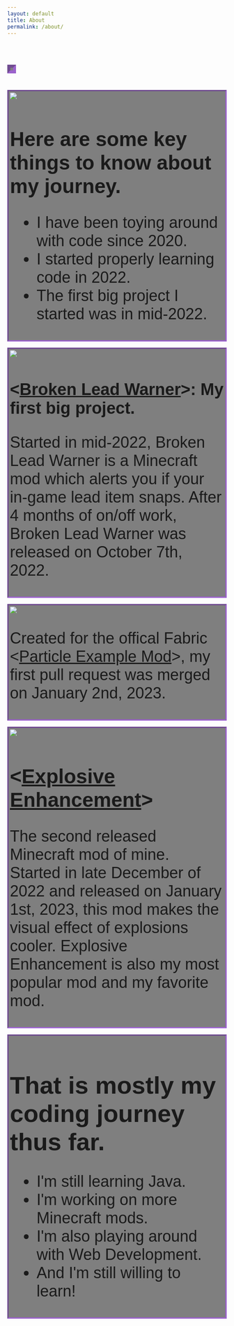 ```yaml
---
layout: default
title: About
permalink: /about/
---
```


<h1 id="demo" style="border: 7px inset #a758ecb6; display: inline-flex; padding: 3px; backdrop-filter: blur(0px) saturate(100%) brightness(50%); font-size: 36px;"></h1>
<script>
var i = -1;
var txt = 'About Me - My Coding Journey Thus Far...';
var speed = 500;

function typeWriter() {
  if (i < txt.length) {
    document.getElementById("demo").innerHTML += txt.charAt(i);
    i++;
    if(i == 1) {
      speed = 50;
    }
    if(i == 10) {
      speed = 70;
    }
    if(i == 38) {
      speed = 300;
    }
    setTimeout(typeWriter, speed);
  }
}

this.typeWriter();
</script>
<div class="fade-in" style="border: 3px inset #a758ecb6; display: inline-block; padding: 3px; backdrop-filter: blur(0px) saturate(100%) brightness(50%); font-size: 36px; font-family: 'Franklin Gothic Medium', 'Arial Narrow', Arial, sans-serif">
  <div class="rightimage-container fade-in-delay4">
    <img src="../assets/images/codingLanguages.png">
  </div>
  <div>
    <h1 class="fade-in-delay1" style="font-size: 46px">Here are some key things to know about my journey.</h1>
    <ul class="fade-in-delay2">
      <li>I have been toying around with code since 2020.</li>
      <li>I started properly learning code in 2022.</li>
      <li>The first big project I started was in mid-2022.</li>
    </ul>
  </div>
</div>

<div><p></p></div>

<div class="fade-in" style="border: 3px inset #a758ecb6; display: inline-block; padding: 3px; backdrop-filter: blur(0px) saturate(100%) brightness(50%); font-size: 36px; font-family: 'Franklin Gothic Medium', 'Arial Narrow', Arial, sans-serif">
  <div class="leftimage-container fade-in-delay1">
    <img src="../assets/images/BrokenLeadWarner.png">
  </div>
    <h1 class="fade-in-delay3" style="font-size: 38px">&lt;<a href="https://modrinth.com/mod/broken-lead-warner">Broken Lead Warner</a>&gt;: My first big project.</h1>
    <p class="fade-in-delay4">Started in mid-2022, Broken Lead Warner is a Minecraft mod which alerts you if your in-game lead item snaps. After 4 months of on/off work, Broken Lead Warner was released on October 7th, 2022.</p>
</div>

<div><p></p></div>

<div class="fade-in" style="border: 3px inset #a758ecb6; display: inline-block; padding: 3px; backdrop-filter: blur(0px) saturate(100%) brightness(50%); font-size: 36px; font-family: 'Franklin Gothic Medium', 'Arial Narrow', Arial, sans-serif">
  <div class="topimage-container fade-in-delay1">
    <img src="../assets/images/githublogo.jpg">
  </div>
  <p class="fade-in-delay3">Created for the offical Fabric &lt;<a href="https://github.com/Luligabi1/ParticleExampleMod">Particle Example Mod</a>&gt;, my first pull request was merged on January 2nd, 2023.</p>
</div>

<div><p></p></div>

<div class="fade-in" style="border: 3px inset #a758ecb6; display: inline-block; padding: 3px; backdrop-filter: blur(0px) saturate(100%) brightness(50%); font-size: 36px; font-family: 'Franklin Gothic Medium', 'Arial Narrow', Arial, sans-serif">
  <div class="rightimage-container fade-in-delay2">
    <img src="../assets/images/explosiveicon.png">
  </div>
  <h1 class="fade-in-delay1" style="font-size: 46px">&lt;<a href="https://modrinth.com/mod/explosive-enhancement">Explosive Enhancement</a>&gt;</h1>
  <p class="fade-in-delay4">The second released Minecraft mod of mine. Started in late December of 2022 and released on January 1st, 2023, this mod makes the visual effect of explosions cooler. Explosive Enhancement is also my most popular mod and my favorite mod.</p>
</div>

<div><p></p></div>

<div class="fade-in" style="border: 3px inset #a758ecb6; display: block; padding: 3px; backdrop-filter: blur(0px) saturate(100%) brightness(50%); font-size: 36px; font-family: 'Franklin Gothic Medium', 'Arial Narrow', Arial, sans-serif">
  <h1 class="fade-in-delay1" style="font-size: 56px">That is mostly my coding journey thus far.</h1>
  <ul class="fade-in-delay3">
    <li>I'm still learning Java.</li>
    <li>I'm working on more Minecraft mods.</li>
    <li>I'm also playing around with Web Development.</li>
    <li>And I'm still willing to learn!</li>
  </ul>
</div>

<div><p></p></div>

<!-- <div class="fade-in" style="text-align: center; border: 3px inset #a758ecb6; display: block; padding: 3px; backdrop-filter: blur(0px) saturate(100%) brightness(50%); font-size: 36px; font-family: 'Franklin Gothic Medium', 'Arial Narrow', Arial, sans-serif">
  <p>Enjoy this GitHub stat card!</p>
  <p style="font-size: 16px; color: #808080">Stat card generated from &lt;<a href="https://github.com/anuraghazra/github-readme-stats">GitHub Readme Stats</a>&gt;</p>
  <div class="statcard-container">
    <img src="https://github-readme-stats.vercel.app/api?username=superkat32&show_icons=true&theme=ocean_dark&hide=contribs&title_color=a758ec&text_color=67f76c&border_color=a758ec">
  </div>
</div> -->

<script>
  const fadeIns = [
    ...document.querySelectorAll('.fade-in'),
    ...document.querySelectorAll('.fade-in-delay1'),
    ...document.querySelectorAll('.fade-in-delay2'),
    ...document.querySelectorAll('.fade-in-delay3'),
    ...document.querySelectorAll('.fade-in-delay4'),
    ...document.querySelectorAll('.fade-in-delay5'),
    ...document.querySelectorAll('.fade-in-delay6'),
  ];

  function isMobile() {
    return /Mobi|Android/i.test(navigator.userAgent);
  }

  function isElementVisible(el, threshold = 0.75) {
    const rect = el.getBoundingClientRect();
    const windowHeight = window.innerHeight || document.documentElement.clientHeight;
    const visibleHeight = Math.min(rect.bottom, windowHeight) - Math.max(rect.top, 0);
    const visiblePercentage = visibleHeight / el.clientHeight;
    if (isMobile()) {
      return visiblePercentage >= 0.5;
    } else {
      return visiblePercentage >= threshold;
    }
  }

  function isElementFadingOut(el, threshold = 0.95) {
    const rect = el.getBoundingClientRect();
    const windowHeight = window.innerHeight || document.documentElement.clientHeight;
    const hiddenHeight = Math.max(rect.bottom - windowHeight, 0) + Math.max(0 - rect.top, 0);
    const hiddenPercentage = hiddenHeight / el.clientHeight;
    return hiddenPercentage >= threshold;
  }

  function fadeInElements() {
    fadeIns.forEach((fadeIn, index) => {
      if (isElementVisible(fadeIn)) {
        fadeIn.style.opacity = '1';
      }
      // Fade out the element if only 10% of it is viewable after it has already faded in
      else if (fadeIn.style.opacity == '1' && isElementFadingOut(fadeIn)) {
        fadeIn.style.opacity = '0';
      }
    });
  }

  window.addEventListener('scroll', fadeInElements);

</script>